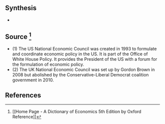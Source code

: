 ## Synthesis
- 
## Source [^1]
- (1) The US National Economic Council was created in 1993 to formulate and coordinate economic policy in the US. It is part of the Office of White House Policy. It provides the President of the US with a forum for the formulation of economic policy.
- (2) The UK National Economic Council was set up by Gordon Brown in 2008 but abolished by the Conservative-Liberal Democrat coalition government in 2010.
## References

[^1]: [[Home Page - A Dictionary of Economics 5th Edition by Oxford Reference]]